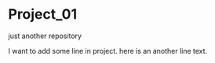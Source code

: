 # Project_01
just another repository

I want to add some line in project.
here is an another line text.
